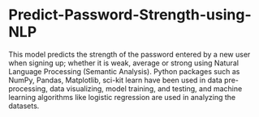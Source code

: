 # Predict-Password-Strength-using-NLP
This model predicts the strength of the password entered by a new user when signing up; whether it is weak, average or strong using Natural Language Processing (Semantic Analysis). 
Python packages such as NumPy, Pandas, Matplotlib, sci-kit learn have been used in data pre-processing, data visualizing, model training, and testing, and machine learning algorithms like logistic regression are used in analyzing the datasets.
